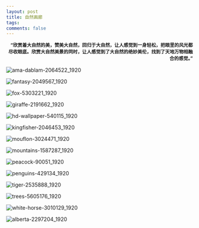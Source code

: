 ```yaml
---
layout: post
title: 自然画廊
tags: 
comments: false
---
```


<p style="text-align:right;font-size:0.89em;font-weight:bold;">
“欣赏着大自然的美，赞美大自然，回归于大自然，让人感觉到一身轻松，把眼里的风光都尽收眼底。欣赏大自然美景的同时，让人感觉到了大自然的绝妙美伦，找到了天地万物相融合的感觉。”
</p>

![ama-dablam-2064522_1920](https://tva1.sinaimg.cn/large/0087wwm2gy1h7wu8yua1zj31hc0zk7p0.jpg)

![fantasy-2049567_1920](https://tva4.sinaimg.cn/large/0087wwm2gy1h7wu8z06p5j31hc0u047b.jpg)

![fox-5303221_1920](https://tvax1.sinaimg.cn/large/0087wwm2gy1h7wu8za8daj31hc0zkk7w.jpg)

![giraffe-2191662_1920](https://tva2.sinaimg.cn/large/0087wwm2gy1h7wu8zin59j31hc0zkdut.jpg)

![hd-wallpaper-540115_1920](https://tvax4.sinaimg.cn/large/0087wwm2gy1h7wu8zxlboj31hc0zk7v1.jpg)

![kingfisher-2046453_1920](https://tva4.sinaimg.cn/large/0087wwm2gy1h7wu90d9flj31hc0zkk1j.jpg)

![mouflon-3024471_1920](https://tva1.sinaimg.cn/large/0087wwm2gy1h7wu90rbjzj31hc124hc2.jpg)

![mountains-1587287_1920](https://tva3.sinaimg.cn/large/0087wwm2gy1h7wu914p0lj31hc0yax2w.jpg)

![peacock-90051_1920](https://tvax2.sinaimg.cn/large/0087wwm2gy1h7wu91kic3j31hc0u17wh.jpg)

![penguins-429134_1920](https://tva1.sinaimg.cn/large/0087wwm2gy1h7wu91x3l1j31hc140e1q.jpg)

![tiger-2535888_1920](https://tvax4.sinaimg.cn/large/0087wwm2gy1h7wu92dnduj31hc0zk1kx.jpg)

![trees-5605176_1920](https://tvax4.sinaimg.cn/large/0087wwm2gy1h7wu92zad4j31hc0zknpd.jpg)

![white-horse-3010129_1920](https://tvax1.sinaimg.cn/large/0087wwm2gy1h7wu93d2o7j31hc11bdqs.jpg)

![alberta-2297204_1920](https://tvax1.sinaimg.cn/large/0087wwm2gy1h7wu93veecj31hc0zxh59.jpg)
